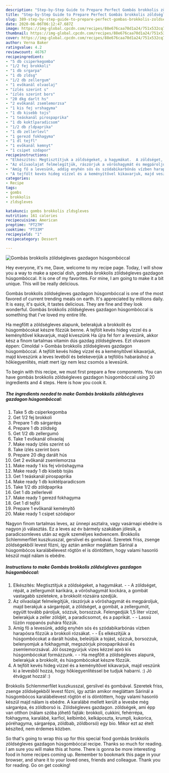 ```yaml
---
description: "Step-by-Step Guide to Prepare Perfect Gombás brokkolis zöldségleves gazdagon húsgombóccal"
title: "Step-by-Step Guide to Prepare Perfect Gombás brokkolis zöldségleves gazdagon húsgombóccal"
slug: 389-step-by-step-guide-to-prepare-perfect-gombas-brokkolis-zoldsegleves-gazdagon-husgomboccal
date: 2020-06-06T06:12:47.687Z
image: https://img-global.cpcdn.com/recipes/88e676caa70d1a24/751x532cq70/gombas-brokkolis-zoldsegleves-gazdagon-husgomboccal-recept-foto.jpg
thumbnail: https://img-global.cpcdn.com/recipes/88e676caa70d1a24/751x532cq70/gombas-brokkolis-zoldsegleves-gazdagon-husgomboccal-recept-foto.jpg
cover: https://img-global.cpcdn.com/recipes/88e676caa70d1a24/751x532cq70/gombas-brokkolis-zoldsegleves-gazdagon-husgomboccal-recept-foto.jpg
author: Verna Baker
ratingvalue: 4.2
reviewcount: 46767
recipeingredient:
- "5 db csiperkegomba"
- "1/2 fej brokkoli"
- "1 db srgarpa"
- "1 db zldsg"
- "1/2 db zellergum"
- "1 evőkanál olvaolaj"
- "ízlés szerint s"
- "ízlés szerint bors"
- "20 dkg darlt hs"
- "2 evőkanál zsemlemorzsa"
- "1 kis fej vrshagyma"
- "1 db kisebb tojs"
- "1 teáskanál pirospaprika"
- "1 db koktlparadicsom"
- "1/2 db zldpaprika"
- "1 db zellerlevl"
- "1 gerezd fokhagyma"
- "1 dl tejfl"
- "1 evőkanál kemnyt"
- "1 csipet szdapor"
recipeinstructions:
- "Elkészítés: Megtisztítjuk a zöldségeket, a hagymákat.  A zöldséget, répát, a zellergumót karikára, a vöröshagymát kockára, a gombát vastagabb szeletekre, a brokkolit rózsáira szedjük."
- "Az olívaolajat felmelegítjük, rászórjuk a vöröshagymát és megpároljuk, majd berakjuk a sárgarépát, a zöldséget, a gombát, a zellergumót, együtt tovább pároljuk, sózzuk, borsozzuk. Felengedjük 1,5 liter vízzel, belerakjuk a zeller zöldjét, a paradicsomot, és a paprikát.  Lassú tűzön roppanós puhára főzzük."
- "Amíg fő a levesünk, addig enyhén sós és szódabikarbónás vízben harapósra főzzük a brokkoli rózsákat.  És elkészítjük a húsgombócokat a darált húsba, beleütjük a tojást, sózzuk, borsozzuk, belenyomjuk a fokhagymát, megszórjuk pirospaprikával és zsemlemorzsával. Jól összegyúrjuk vizes kézzel apró kis húsgombócokat formázzunk.  Ha megfőtt a zöldségleves alapunk, belerakjuk a brokkolit, és húsgombócokat készre főzzük."
- "A tejfölt kevés hideg vízzel és a keményítővel kikavarjuk, majd veszünk ki a levesből hozzá, hogy hőkiegyenlítéssel be tudjuk habarni. :) Jó étvágyat hozzá! :)"
categories:
- Recipe
tags:
- gombs
- brokkolis
- zldsgleves

katakunci: gombs brokkolis zldsgleves 
nutrition: 161 calories
recipecuisine: American
preptime: "PT27M"
cooktime: "PT33M"
recipeyield: "1"
recipecategory: Dessert

---
```



![Gombás brokkolis zöldségleves gazdagon húsgombóccal](https://img-global.cpcdn.com/recipes/88e676caa70d1a24/751x532cq70/gombas-brokkolis-zoldsegleves-gazdagon-husgomboccal-recept-foto.jpg)

Hey everyone, it's me, Dave, welcome to my recipe page. Today, I will show you a way to make a special dish, gombás brokkolis zöldségleves gazdagon húsgombóccal. It is one of my favorites. For mine, I am going to make it a bit unique. This will be really delicious.

Gombás brokkolis zöldségleves gazdagon húsgombóccal is one of the most favored of current trending meals on earth. It's appreciated by millions daily. It is easy, it's quick, it tastes delicious. They are fine and they look wonderful. Gombás brokkolis zöldségleves gazdagon húsgombóccal is something that I've loved my entire life.

Ha megfőtt a zöldségleves alapunk, belerakjuk a brokkolit és húsgombócokat készre főzzük benne. A tejfölt kevés hideg vízzel és a keményítővel kikavarjuk, majd kiveszünk Ha újra fel forr a levesünk, akkor kész a finom tartalmas vitamin dús gazdag zöldségleves. Ezt olvasom éppen: Címoldal &gt; Gombás brokkolis zöldségleves gazdagon húsgombóccal. A tejfölt kevés hideg vízzel és a keményítővel kikavarjuk, majd kiveszünk a leves levéből és belekeverjük a tejfölös habaráshoz a hőkiegyenlítés, miatt mert így nem lesz csomós a levesünk.


To begin with this recipe, we must first prepare a few components. You can have gombás brokkolis zöldségleves gazdagon húsgombóccal using 20 ingredients and 4 steps. Here is how you cook it.

<!--inarticleads1-->

##### The ingredients needed to make Gombás brokkolis zöldségleves gazdagon húsgombóccal:

1. Take 5 db csiperkegomba
1. Get 1/2 fej brokkoli
1. Prepare 1 db sárgarépa
1. Prepare 1 db zöldség
1. Get 1/2 db zellergumó
1. Take 1 evőkanál olívaolaj
1. Make ready ízlés szerint só
1. Take ízlés szerint bors
1. Prepare 20 dkg darált hús
1. Get 2 evőkanál zsemlemorzsa
1. Make ready 1 kis fej vöröshagyma
1. Make ready 1 db kisebb tojás
1. Get 1 teáskanál pirospaprika
1. Make ready 1 db koktélparadicsom
1. Take 1/2 db zöldpaprika
1. Get 1 db zellerlevél
1. Make ready 1 gerezd fokhagyma
1. Get 1 dl tejföl
1. Prepare 1 evőkanál keményítő
1. Make ready 1 csipet szódapor


Nagyon finom tartalmas leves, az ünnepi asztalra, vagy vasárnapi ebédre is nagyon jó választás. Ez a leves az év bármely szakában jólesik, a paradicsomleves után az egyik személyes kedvencem. Brokkolis Schlemmerfilet kuszkusszal, gerslivel és gombával. Szeretek friss, zsenge zöldségekből levest főzni, így aztán amikor megláttam Sárinál a húsgombócos karalábélevest rögtön el is döntöttem, hogy valami hasonló készül majd nálam is ebédre. 

<!--inarticleads2-->

##### Instructions to make Gombás brokkolis zöldségleves gazdagon húsgombóccal:

1. Elkészítés: Megtisztítjuk a zöldségeket, a hagymákat. -  - A zöldséget, répát, a zellergumót karikára, a vöröshagymát kockára, a gombát vastagabb szeletekre, a brokkolit rózsáira szedjük.
1. Az olívaolajat felmelegítjük, rászórjuk a vöröshagymát és megpároljuk, majd berakjuk a sárgarépát, a zöldséget, a gombát, a zellergumót, együtt tovább pároljuk, sózzuk, borsozzuk. Felengedjük 1,5 liter vízzel, belerakjuk a zeller zöldjét, a paradicsomot, és a paprikát. -  - Lassú tűzön roppanós puhára főzzük.
1. Amíg fő a levesünk, addig enyhén sós és szódabikarbónás vízben harapósra főzzük a brokkoli rózsákat. -  - És elkészítjük a húsgombócokat a darált húsba, beleütjük a tojást, sózzuk, borsozzuk, belenyomjuk a fokhagymát, megszórjuk pirospaprikával és zsemlemorzsával. Jól összegyúrjuk vizes kézzel apró kis húsgombócokat formázzunk. -  - Ha megfőtt a zöldségleves alapunk, belerakjuk a brokkolit, és húsgombócokat készre főzzük.
1. A tejfölt kevés hideg vízzel és a keményítővel kikavarjuk, majd veszünk ki a levesből hozzá, hogy hőkiegyenlítéssel be tudjuk habarni. :) Jó étvágyat hozzá! :)


Brokkolis Schlemmerfilet kuszkusszal, gerslivel és gombával. Szeretek friss, zsenge zöldségekből levest főzni, így aztán amikor megláttam Sárinál a húsgombócos karalábélevest rögtön el is döntöttem, hogy valami hasonló készül majd nálam is ebédre. A karalábé mellett került a levesbe még sárgarépa, és zöldborsó is. Zöldségleves gazdagon. zöldségek, ami épp van otthon (nálam szóba jöhető fajták: brokkoli, cukkini, fehérrépa, fokhagyma, karalábé, karfiol, kelbimbó, kelkáposzta, krumpli, kukorica, póréhagyma, sárgarépa, zöldbab, zöldborsó) egy bio. Mikor ezt az ételt készíted, nem érdemes közben. 

So that's going to wrap this up for this special food gombás brokkolis zöldségleves gazdagon húsgombóccal recipe. Thanks so much for reading. I am sure you will make this at home. There is gonna be more interesting food in home recipes coming up. Remember to bookmark this page in your browser, and share it to your loved ones, friends and colleague. Thank you for reading. Go on get cooking!
